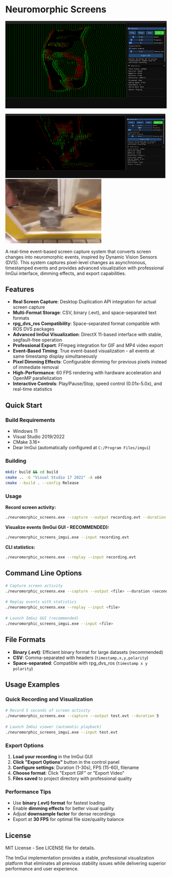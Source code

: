 # Neuromorphic Screens

![Maxwell Demo](docs/media/maxwell.gif)

<img src="docs/media/happy.gif" width="500" height="200" alt="Happy Demo" style="display: inline-block; margin-right: 10px;">
<img src="docs/media/happy_original.gif" width="300" height="200" alt="Happy Original" style="display: inline-block;">

A real-time event-based screen capture system that converts screen changes into neuromorphic events, inspired by Dynamic Vision Sensors (DVS). This system captures pixel-level changes as asynchronous, timestamped events and provides advanced visualization with professional ImGui interface, dimming effects, and export capabilities.

## Features

- **Real Screen Capture**: Desktop Duplication API integration for actual screen capture  
- **Multi-Format Storage**: CSV, binary (.evt), and space-separated text formats
- **rpg_dvs_ros Compatibility**: Space-separated format compatible with ROS DVS packages
- **Advanced ImGui Visualization**: DirectX 11-based interface with stable, segfault-free operation
- **Professional Export**: FFmpeg integration for GIF and MP4 video export
- **Event-Based Timing**: True event-based visualization - all events at same timestamp display simultaneously
- **Pixel Dimming Effects**: Configurable dimming for previous pixels instead of immediate removal
- **High-Performance**: 60 FPS rendering with hardware acceleration and OpenMP parallelization
- **Interactive Controls**: Play/Pause/Stop, speed control (0.01x-5.0x), and real-time statistics

## Quick Start

### Build Requirements
- Windows 11
- Visual Studio 2019/2022  
- CMake 3.16+
- Dear ImGui (automatically configured at `C:/Program Files/imgui`)

### Building
```bash
mkdir build && cd build
cmake .. -G "Visual Studio 17 2022" -A x64
cmake --build . --config Release
```

### Usage

**Record screen activity:**
```bash
./neuromorphic_screens.exe --capture --output recording.evt --duration 5 --format binary
```

**Visualize events (ImGui GUI - RECOMMENDED):**
```bash
./neuromorphic_screens_imgui.exe --input recording.evt
```

**CLI statistics:**
```bash
./neuromorphic_screens.exe --replay --input recording.evt
```

## Command Line Options

```bash
# Capture screen activity
./neuromorphic_screens.exe --capture --output <file> --duration <seconds> --format <csv|binary|txt>

# Replay events with statistics
./neuromorphic_screens.exe --replay --input <file>

# Launch ImGui GUI (recommended)
./neuromorphic_screens_imgui.exe --input <file>
```

## File Formats

- **Binary (.evt)**: Efficient binary format for large datasets (recommended)
- **CSV**: Comma-separated with headers (`timestamp,x,y,polarity`)
- **Space-separated**: Compatible with rpg_dvs_ros (`timestamp x y polarity`)

## Usage Examples

### Quick Recording and Visualization
```bash
# Record 5 seconds of screen activity
./neuromorphic_screens.exe --capture --output test.evt --duration 5

# Launch ImGui viewer (automatic playback)
./neuromorphic_screens_imgui.exe --input test.evt
```

### Export Options
1. **Load your recording** in the ImGui GUI
2. **Click "Export Options"** button in the control panel
3. **Configure settings**: Duration (1-30s), FPS (15-60), filename
4. **Choose format**: Click "Export GIF" or "Export Video"
5. **Files saved** to project directory with professional quality

### Performance Tips
- Use **binary (.evt) format** for fastest loading
- Enable **dimming effects** for better visual quality
- Adjust **downsample factor** for dense recordings
- Export at **30 FPS** for optimal file size/quality balance

## License

MIT License - See LICENSE file for details.

The ImGui implementation provides a stable, professional visualization platform that eliminates all previous stability issues while delivering superior performance and user experience.